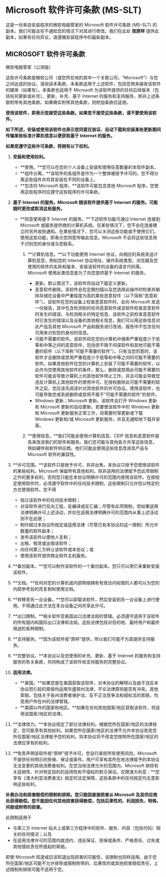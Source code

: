 # Microsoft 软件许可条款 (MS-SLT)

这是一份来自安装程序的微软电脑管家的 Microsoft 软件许可条款 (MS-SLT) 的副本。我们可能会在不通知您的情况下对其进行修改。我们在此处 **按原样** 提供此副本，如果有任何异议，请遵循安装程序中的最新副本。

## MICROSOFT 软件许可条款

微软电脑管家（公测版）

这些许可条款是微软公司（或您所在地的其中一个关联公司，“Microsoft”）与您之间达成的协议。请阅读本条款。本条款适用于上述软件，包括您用来接收该软件的媒体（如果有）。本条款也适用于 Microsoft 为该软件提供的任何后续版本（包括任何更新或补充）、更新、补充、基于 Internet 的服务和支持服务，除非上述条款附带有其他条款。如果确实附带其他条款，则附加条款应适用。

**使用该软件，即表示您接受这些条款。如果您不接受这些条款，请不要使用该软件。**

**如下所述，安装或使用该软件也表示您同意在验证、自动下载和安装某些更新期间传输某些标准计算机信息以便获取基于 Internet 的服务。**

**如果您遵守这些许可条款，将拥有以下权利。**

1. **安装和使用权利。**

    - **使用。**您可以在您的个人设备上安装和使用任意数量的本软件副本。
    - **组件分离。**该软件的各组件是作为一个整体被授予许可的。您不得分离这些组件并将其安装在不同的设备上。
    - **包含的 Microsoft 程序。**该软件可能包含其他 Microsoft 程序。您使用这些程序时应遵守这些程序的许可条款。

2. **基于 Internet 的服务。Microsoft 随该软件提供基于 Internet 的服务。可能随时更改或取消这些服务。**

    - **同意使用基于 Internet 的服务。**下述软件功能可通过 Internet 连接到 Microsoft 或服务提供商的计算机系统。在某些情况下，您不会在连接建立时另外收到通知。在某些情况下，您可以关闭这些功能或不使用它们。使用这些功能，即表示您同意传输此信息。Microsoft 不会将这些信息用于识别您的身份或与您联系。

        1. **计算机信息。**以下功能使用 Internet 协议，向相应的系统发送计算机信息，例如您的 Internet 协议地址、操作系统类型、浏览器及您使用的软件的名称和版本、安装该软件的设备的语言代码等。Microsoft 使用此类信息是为了向您提供基于 Internet 的服务。

            - 更新。默认情况下，该软件将自动下载定义更新。
            - 恶意软件删除。该软件会在定期扫描以及您选择此操作时检查并删除存储在设备中严重程度为高的某些恶意软件（以下简称“恶意软件”）。该软件在您的设备上检查恶意软件时，会向 Microsoft 发送一份报告，其中包含检测到的任何恶意软件或该软件检查恶意软件时发生的错误、与检测相关的特定信息、该软件之前检查恶意软件时已发生的错误以及设备的其他相关信息，我们可以用这些信息对此产品及其他 Microsoft 产品和服务进行改进。报告中不包含任何可用来识别您的身份的信息。
            - 可能不需要的软件。该软件将在您的计算机中搜索严重程度介于低等和中等之间的恶意软件，包括但不限于间谍软件和其他可能不需要的软件（以下简称“可能不需要的软件”）。只有当您同意时，该软件才会删除或禁用严重程度介于低等和中等之间的可能不需要的软件。如果其他软件在您的计算机上安装了可能不需要的软件，以此作为您使用其他软件的条件，那么，删除或禁用此可能不需要的软件可能会导致计算机上的其他软件停止工作，并且可能会导致您违反计算机上其他软件的使用许可。在授权删除此可能不需要的软件之前，您应该先阅读针对其他软件的许可协议。使用该软件，也可能导致您或系统删除或禁用不属于“可能不需要的软件”的软件。
            - Windows 更新；Microsoft 更新。该软件会打开 Windows 更新和 Microsoft 更新的自动更新。若要使该软件中的 Windows 更新和 Microsoft 更新服务正常工作，将需要时常更新或下载 Windows 更新和/或 Microsoft 更新服务，并且无通知地下载并安装。

        2. **使用信息。**我们可能会使用计算机信息、CEIP 信息和恶意软件报告来改进我们的软件和服务。我们还可能与其他各方共享这些信息，例如硬件和软件供应商。他们可能会使用这些信息改进其产品与 Microsoft 软件的兼容性。

3. **许可范围。**该软件只是授予许可，并非出售。本协议只授予您使用该软件的某些权利。Microsoft 保留所有其他权利。除非适用的法律赋予您此项限制之外的更多权利，否则您只能在本协议明确许可的范围内使用该软件。在按规定使用软件时，必须遵守软件中的任何技术限制，这些限制只允许您以特定的方式使用软件。您不得

    - 绕过该软件中的任何技术限制；
    - 对该软件进行反向工程、反编译或反汇编；尽管有此项限制，但如果适用法律明确许可上述活动，并仅在适用法律明确许可的范围内从事上述活动则不在此限；
    - 制作超过本协议所规定或适用法律（尽管已有本协议的这一限制）所允许数量的软件副本；
    - 发布该软件以便他人复制；
    - 出租、租赁或出借该软件；
    - 向任何第三方转让该软件或本协议；或
    - 使用该软件提供商业软件主机服务。

4. **备份副本。**您可以制作该软件的一个备份副本。您只可以用它来重新安装该软件。

5. **文档。**任何对您的计算机或内部网络拥有有效访问权限的人都可以为您的内部参考目的而复制和使用文档。

6. **转移至另一台设备。**您可以卸载该软件，然后安装到另一台设备上进行使用。不得通过此方法在多台设备之间共享此许可。

7. **出口限制。**相关软件受美国出口法律法规的管辖。必须遵守适用于该软件的所有国内和国际出口法律和法规。这些法律包括对目的地、最终用户和最终用途的各种限制。

8. **支持服务。**因为该软件按“原样”提供，所以我们可能不为其提供支持服务。

9. **完整协议。**本协议以及您使用的补充、更新、基于 Internet 的服务和支持服务的有关条款，共同构成了该软件和支持服务的完整协议。

10. **适用法律。**

    - **美国。**如果您是在美国获取该软件，对本协议的解释以及由于违反本协议而引起的索赔均适用华盛顿州法律，不论法律原则是否有冲突。其他索赔，包括关于各州消费者保护法、反不正当竞争法和侵权法的索赔，均受用户所在州的法律管辖。
    - **美国以外的国家和地区。**如果在任何其他国家/地区获取该软件，将适用该国家/地区的法律。

11. **法律效力。**本协议规定了部分法律权利。根据您所在国家/地区的法律规定，您可能享有其他权利。如果您所在国家/地区的法律不允许本协议改变您所在国家/地区法律赋予您的权利，则本协议将不改变您按照所在国家/地区的法律应享有的权利。

12. **免责声明该软件按“原样”授予许可。您自行承担所有使用风险。Microsoft 不提供任何明示的担保、保证或条件。用户可享有其所在地法律赋予的本协议无法变更的其他消费者权利。在您当地法律允许的范围内，Microsoft 排除有关适销性、针对特定目的的适用性和不侵权的默示保证。仅限澳大利亚：**您享有《澳大利亚消费者法》规定的法定保障，这些条款中的任何规定均无意影响这些权利。

**补救办法和损害赔偿的限制和排除。您只能因直接损害从 Microsoft 及其供应商处获得赔偿。您不能因任何其他损害获得赔偿，包括后果性的、利润损失、特殊、间接或附带的损害。**

此限制适用于

- 与第三方 Internet 站点上或第三方程序中的软件、服务、内容（包括代码）相关的任何情况；以及
- 在适用法律许可的范围内就违约、违反保证、担保或条件、严格责任、过失或其他侵权责任所提起的索赔。

即使 Microsoft 知道或应该知道出现损害的可能性，该限制也同样适用。由于您所在国家/地区可能不允许排除或限制附带的、后果性的或其他损害赔偿责任，上述限制和排除可能不适用于您。
